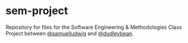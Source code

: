 # sem-project

Repository for files for the Software Engineering &amp; Methodologies Class Project between [@samuelludwig](https://github.com/samuelludwig) and [@dudleybean](https://github.com/dudleybean).
